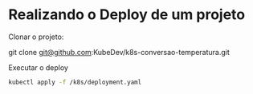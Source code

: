 # Realizando o Deploy de um projeto

Clonar o projeto:

git clone git@github.com:KubeDev/k8s-conversao-temperatura.git

Executar o deploy

```bash
kubectl apply -f /k8s/deployment.yaml
```
